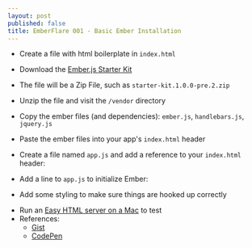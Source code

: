 ```yaml
---
layout: post
published: false
title: EmberFlare 001 - Basic Ember Installation
---
```


* Create a file with html boilerplate in ```index.html```
* Download the [Ember.js Starter Kit](https://github.com/emberjs/starter-kit/downloads)
* The file will be a Zip File, such as ```starter-kit.1.0.0-pre.2.zip```
* Unzip the file and visit the ```/vendor``` directory
* Copy the ember files (and dependencies): ```ember.js```, ```handlebars.js```, ```jquery.js```
* Paste the ember files into your app's ```index.html``` header

* Create a file named ```app.js``` and add a reference to your ```index.html``` header:

<script src="https://gist.github.com/wrburgess/5111628.js?file=index.html">
  //index.html  
</script>

* Add a line to ```app.js``` to initialize Ember:

<script src="https://gist.github.com/wrburgess/5111628.js?file=app.js">
  //app.js
</script>

* Add some styling to make sure things are hooked up correctly

<script src="https://gist.github.com/wrburgess/5111628.js?file=style.css">
  //style.css
</script>

* Run an [Easy HTML server on a Mac](http://wrburgess.com/blog/2013/02/19/easy-html-server/) to test
* References:
   * [Gist](https://gist.github.com/wrburgess/5111628)
   * [CodePen](http://codepen.io/wrburgess/pen/Knhzw)
